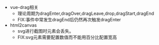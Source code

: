 - vue-drag相关
  - 理论周期为dragEnter,dragOver,dragLeave,drop,dragStart,dragEnd
  - FIX:事件中常发生dragEnd后仍然再次触发dragEnter
- html2canvas
  - svg进行截图时元素会丢失。
  - FIX:svg元素需要配置数值而不能用百分比配置宽高
